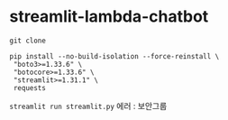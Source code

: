 # streamlit-lambda-chatbot

`git clone`

```
pip install --no-build-isolation --force-reinstall \
 "boto3>=1.33.6" \
 "botocore>=1.33.6" \
 "streamlit>=1.31.1" \
 requests
```

`streamlit run streamlit.py`
에러 : 보안그룹
